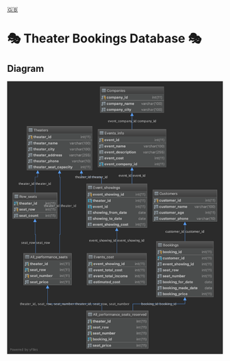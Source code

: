 [🇬🇧](/README.md "Anglais")

# 🎭 Theater Bookings Database 🎭

## Diagram
![ScreenShot_Diagram](/img/diagram.png?raw=true "Database diagram")